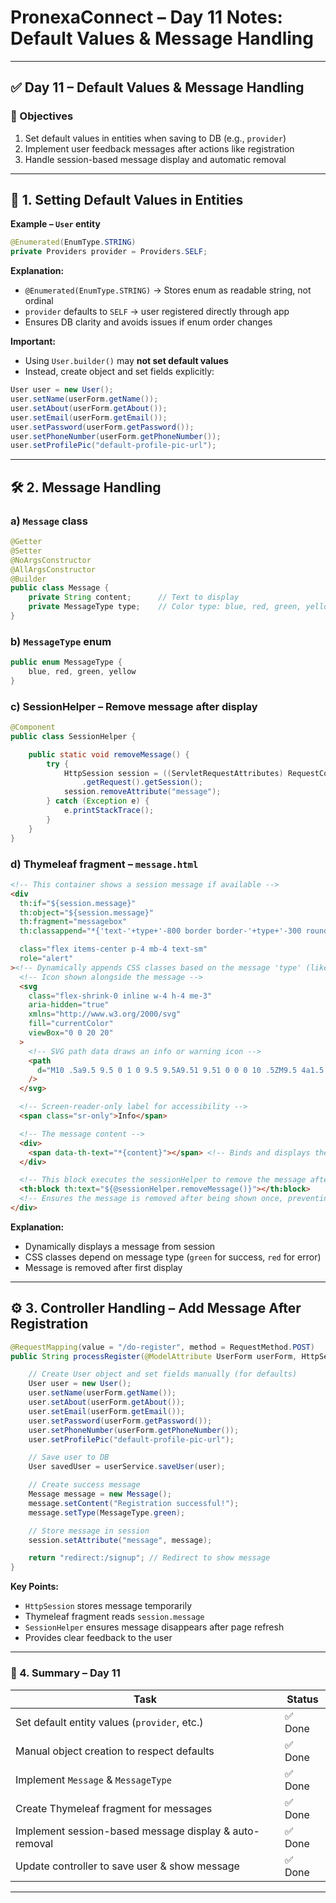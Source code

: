 
# PronexaConnect – Day 11 Notes: Default Values & Message Handling

---

## ✅ Day 11 – Default Values & Message Handling

### 🎯 Objectives
1. Set default values in entities when saving to DB (e.g., `provider`)
2. Implement user feedback messages after actions like registration
3. Handle session-based message display and automatic removal

---

## 📝 1. Setting Default Values in Entities

**Example – `User` entity**

```java
@Enumerated(EnumType.STRING)
private Providers provider = Providers.SELF;
````

**Explanation:**

* `@Enumerated(EnumType.STRING)` → Stores enum as readable string, not ordinal
* `provider` defaults to `SELF` → user registered directly through app
* Ensures DB clarity and avoids issues if enum order changes

**Important:**

* Using `User.builder()` may **not set default values**
* Instead, create object and set fields explicitly:

```java
User user = new User();
user.setName(userForm.getName());
user.setAbout(userForm.getAbout());
user.setEmail(userForm.getEmail());
user.setPassword(userForm.getPassword());
user.setPhoneNumber(userForm.getPhoneNumber());
user.setProfilePic("default-profile-pic-url");
```

---

## 🛠️ 2. Message Handling

### a) `Message` class

```java
@Getter
@Setter
@NoArgsConstructor
@AllArgsConstructor
@Builder
public class Message {
    private String content;      // Text to display
    private MessageType type;    // Color type: blue, red, green, yellow
}
```

### b) `MessageType` enum

```java
public enum MessageType {
    blue, red, green, yellow
}
```

### c) SessionHelper – Remove message after display

```java
@Component
public class SessionHelper {

    public static void removeMessage() {
        try {
            HttpSession session = ((ServletRequestAttributes) RequestContextHolder.getRequestAttributes())
                .getRequest().getSession();
            session.removeAttribute("message");
        } catch (Exception e) {
            e.printStackTrace();
        }
    }
}
```

### d) Thymeleaf fragment – `message.html`

```html
<!-- This container shows a session message if available -->
<div
  th:if="${session.message}"                 
  th:object="${session.message}"           
  th:fragment="messagebox"                 
  th:classappend="*{'text-'+type+'-800 border border-'+type+'-300 rounded-lg bg-'+type+'-50 dark:bg-gray-800 dark:text-'+type+'-400 dark:border-'+type+'-800'}"

  class="flex items-center p-4 mb-4 text-sm"
  role="alert"
><!-- Dynamically appends CSS classes based on the message 'type' (like red, blue, green), allowing styling variations -->
  <!-- Icon shown alongside the message -->
  <svg
    class="flex-shrink-0 inline w-4 h-4 me-3"
    aria-hidden="true"
    xmlns="http://www.w3.org/2000/svg"
    fill="currentColor"
    viewBox="0 0 20 20"
  >
    <!-- SVG path data draws an info or warning icon -->
    <path
      d="M10 .5a9.5 9.5 0 1 0 9.5 9.5A9.51 9.51 0 0 0 10 .5ZM9.5 4a1.5 1.5 0 1 1 0 3 1.5 1.5 0 0 1 0-3ZM12 15H8a1 1 0 0 1 0-2h1v-3H8a1 1 0 0 1 0-2h2a1 1 0 0 1 1 1v4h1a1 1 0 0 1 0 2Z"
    />
  </svg>

  <!-- Screen-reader-only label for accessibility -->
  <span class="sr-only">Info</span>

  <!-- The message content -->
  <div>
    <span data-th-text="*{content}"></span> <!-- Binds and displays the 'content' property of the message -->
  </div>

  <!-- This block executes the sessionHelper to remove the message after displaying -->
  <th:block th:text="${@sessionHelper.removeMessage()}"></th:block>
  <!-- Ensures the message is removed after being shown once, preventing it from appearing again -->
</div>

```

**Explanation:**

* Dynamically displays a message from session
* CSS classes depend on message type (`green` for success, `red` for error)
* Message is removed after first display

---

## ⚙️ 3. Controller Handling – Add Message After Registration

```java
@RequestMapping(value = "/do-register", method = RequestMethod.POST)
public String processRegister(@ModelAttribute UserForm userForm, HttpSession session) {

    // Create User object and set fields manually (for defaults)
    User user = new User();
    user.setName(userForm.getName());
    user.setAbout(userForm.getAbout());
    user.setEmail(userForm.getEmail());
    user.setPassword(userForm.getPassword());
    user.setPhoneNumber(userForm.getPhoneNumber());
    user.setProfilePic("default-profile-pic-url");

    // Save user to DB
    User savedUser = userService.saveUser(user);

    // Create success message
    Message message = new Message();
    message.setContent("Registration successful!");
    message.setType(MessageType.green);

    // Store message in session
    session.setAttribute("message", message);

    return "redirect:/signup"; // Redirect to show message
}
```

**Key Points:**

* `HttpSession` stores message temporarily
* Thymeleaf fragment reads `session.message`
* `SessionHelper` ensures message disappears after page refresh
* Provides clear feedback to the user

---

### 🔑 4. Summary – Day 11

| Task                                                   | Status |
| ------------------------------------------------------ | ------ |
| Set default entity values (`provider`, etc.)           | ✅ Done |
| Manual object creation to respect defaults             | ✅ Done |
| Implement `Message` & `MessageType`                    | ✅ Done |
| Create Thymeleaf fragment for messages                 | ✅ Done |
| Implement session-based message display & auto-removal | ✅ Done |
| Update controller to save user & show message          | ✅ Done |

---
